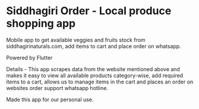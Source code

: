 # Siddhagiri Order - Local produce shopping app

Mobile app to get available veggies and fruits stock from siddhagirinaturals.com, add items to cart and place order on whatsapp.

Powered by Flutter

Details - 
This app scrapes data from the website mentioned above and makes it easy to view all available products category-wise, add required items to a cart, allows us to manage items in the cart and places an order on websites order support whatsapp hotline.

Made this app for our personal use.
